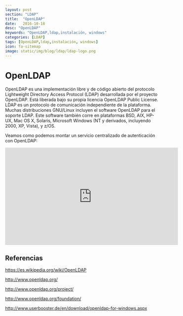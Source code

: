 ```yaml
---
layout: post
section: "LDAP"
title:  "OpenLDAP"
date:   2016-10-18
desc: "OpenLDAP"
keywords: "OpenLDAP,ldap,instalación, windows"
categories: [LDAP]
tags: [OpenLDAP,ldap,instalación, windows]
icon: fa-sitemap
image: static/img/blog/ldap/ldap-logo.png
---
```


# OpenLDAP #

OpenLDAP es una implementación libre y de código abierto del protocolo Lightweight Directory Access Protocol (LDAP) desarrollada por el proyecto OpenLDAP.
Está liberada bajo su propia licencia OpenLDAP Public License. LDAP es un protocolo de comunicación independiente de la plataforma.
Muchas distribuciones GNU/Linux incluyen el software OpenLDAP para el soporte LDAP. Este software también corre en plataformas BSD, AIX, HP-UX, Mac OS X, Solaris, Microsoft Windows (NT y derivados, incluyendo 2000, XP, Vista), y z/OS.

Veamos como podemos montar un servicio centralizado de autenticación con OpenLDAP:

<!--more-->

<div class="delimitador-multimedia">
    <div class="contenido-multimedia">
        <iframe width="560" height="315" src="https://www.youtube.com/embed/t6KBm5pAsFo" frameborder="0" allowfullscreen></iframe>
    </div>
</div>

## Referencias ##
<https://es.wikipedia.org/wiki/OpenLDAP>

<http://www.openldap.org/>

<http://www.openldap.org/project/>

<http://www.openldap.org/foundation/>

<http://www.userbooster.de/en/download/openldap-for-windows.aspx>

